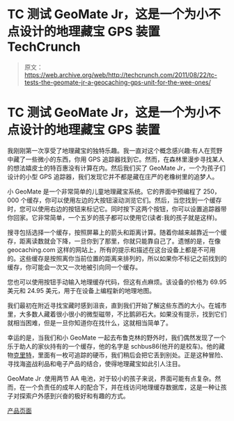 # TC 测试 GeoMate Jr，这是一个为小不点设计的地理藏宝 GPS 装置 TechCrunch

> 原文：<https://web.archive.org/web/http://techcrunch.com/2011/08/22/tc-tests-the-geomate-jr-a-geocaching-gps-unit-for-the-wee-ones/>

# TC 测试 GeoMate Jr，这是一个为小不点设计的地理藏宝 GPS 装置

我刚刚第一次享受了地理藏宝的独特乐趣。我一直对这个概念感兴趣:有人在荒野中藏了一些微小的东西，你用 GPS 追踪器找到它。然而，在森林里漫步寻找某人的想法嬉皮士的特百惠没有计算在内。然后我们买了 GeoMate Jr，一个为孩子们设计的小型 GPS 追踪器，我们发现它并不都是藏在庄严的老橡树里的追梦人。

小 GeoMate 是一个非常简单的儿童地理藏宝系统。它的界面中预编程了 250，000 个缓存，你可以使用左边的大按钮滚动浏览它们。然后，当您找到一个缓存时，您可以使用右边的按钮来标记它。同时按下这两个按钮，你可以设置追踪器带你回家。它非常简单，一个五岁的孩子都可以使用它(读者:我的孩子就是这样)。

搜寻包括选择一个缓存，按照屏幕上的箭头和距离计算。随着你越来越靠近一个缓存，距离读数就会下降，一旦你到了那里，你就只能靠自己了。遗憾的是，在像 geocaching.com 这样的网站上，所有的提示和描述在这台设备上都是不可用的。这些缓存是按照离你当前位置的距离来排列的，所以如果你不标记之前找到的缓存，你可能会一次又一次地被引向同一个缓存。

您也可以使用按钮手动输入地理缓存代码，但这有点麻烦。该设备的价格为 69.95 美元和 24.95 美元，用于在设备上编程新的地理地图。

我们最初在附近寻找宝藏时感到沮丧，直到我们开始了解这些东西的大小。在城市里，大多数人藏着很小很小的微型磁带，不比鹅卵石大。如果没有提示，找到它们就相当困难，但是一旦你知道你在找什么，这就相当简单了。

幸运的是，当我们和小 GeoMate 一起去布鲁克林的野外时，我们偶然发现了一个乐于助人的家伙持有的一个缓存，他的名字是 schbus86(他开的是校车)。他的藏物[克里特](https://web.archive.org/web/20230205023125/http://www.geocaching.com/seek/cache_details.aspx?guid=7724f6fe-0aed-400f-b8eb-e12420151b8f)，里面有一枚可追踪的硬币，我们稍后会把它丢到别处。正是这种冒险、寻找海盗战利品和电子产品的结合，使得地理藏宝如此引人注目。

GeoMate Jr .使用两节 AA 电池，对于较小的孩子来说，界面可能有点复杂。然而，在一个负责任的成年人的配合下，并在线访问地理缓存数据库，这是一种让孩子对探索户外感到兴奋的极好和有趣的方式。

[产品页面](https://web.archive.org/web/20230205023125/http://apisphere.com/Home.action)